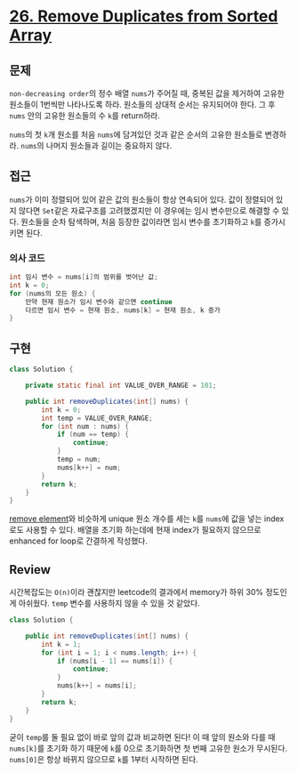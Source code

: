 # **[26. Remove Duplicates from Sorted Array](https://leetcode.com/problems/remove-duplicates-from-sorted-array/)**

## 문제

`non-decreasing order`의 정수 배열 `nums`가 주어질 때, 중복된 값을 제거하여 고유한 원소들이 1번씩만 나타나도록 하라. 원소들의 상대적 순서는 유지되어야 한다. 그 후 `nums` 안의 고유한 원소들의 수 `k`를 return하라.

`nums`의 첫 `k`개 원소를 처음 `nums`에 담겨있던 것과 같은 순서의 고유한 원소들로 변경하라. `nums`의 나머지 원소들과 길이는 중요하지 않다.

## 접근

`nums`가 이미 정렬되어 있어 같은 값의 원소들이 항상 연속되어 있다. 값이 정렬되어 있지 않다면 `Set`같은 자료구조를 고려했겠지만 이 경우에는 임시 변수만으로 해결할 수 있다. 원소들을 순차 탐색하며, 처음 등장한 값이라면 임시 변수를 초기화하고 `k`를 증가시키면 된다.

### 의사 코드

```java
int 임시 변수 = nums[i]의 범위를 벗어난 값;
int k = 0;
for (nums의 모든 원소) {
	만약 현재 원소가 임시 변수와 같으면 continue
	다르면 임시 변수 = 현재 원소, nums[k] = 현재 원소, k 증가	
}
```

## 구현

```java
class Solution {

    private static final int VALUE_OVER_RANGE = 101;

    public int removeDuplicates(int[] nums) {
        int k = 0;
        int temp = VALUE_OVER_RANGE;
        for (int num : nums) {
            if (num == temp) {
                continue;
            }
            temp = num;
            nums[k++] = num;
        }
        return k;
    }
}
```

[remove element](https://github.com/YJGwon/leetcode-top-interview-150/tree/main/0027-remove-element)와 비슷하게 unique 원소 개수를 세는 `k`를 `nums`에 값을 넣는 index로도 사용할 수 있다. 배열을 초기화 하는데에 현재 index가 필요하지 않으므로 enhanced for loop로 간결하게 작성했다.

## Review

시간복잡도는 `O(n)`이라 괜찮지만 leetcode의 결과에서 memory가 하위 30% 정도인 게 아쉬웠다. `temp` 변수를 사용하지 않을 수 있을 것 같았다.

```java
class Solution {

    public int removeDuplicates(int[] nums) {
        int k = 1;
        for (int i = 1; i < nums.length; i++) {
            if (nums[i - 1] == nums[i]) {
                continue;
            }
            nums[k++] = nums[i];
        }
        return k;
    }
}
```

굳이 `temp`를 둘 필요 없이 바로 앞의 값과 비교하면 된다! 이 때 앞의 원소와 다를 때 `nums[k]`를 초기화 하기 때문에 `k`를 0으로 초기화하면 첫 번째 고유한 원소가 무시된다. `nums[0]`은 항상 바뀌지 않으므로 `k`를 1부터 시작하면 된다.
